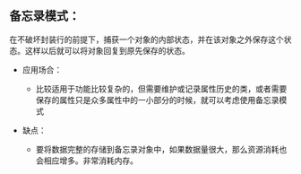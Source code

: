 ## 备忘录模式：
在不破坏封装行的前提下，捕获一个对象的内部状态，并在该对象之外保存这个状态。这样以后就可以将对象回复到原先保存的状态。

 * 应用场合：
 
   - 比较适用于功能比较复杂的，但需要维护或记录属性历史的类，或者需要保存的属性只是众多属性中的一小部分的时候，就可以考虑使用备忘录模式

 * 缺点：
   
   - 要将数据完整的存储到备忘录对象中，如果数据量很大，那么资源消耗也会相应增多。非常消耗内存。
